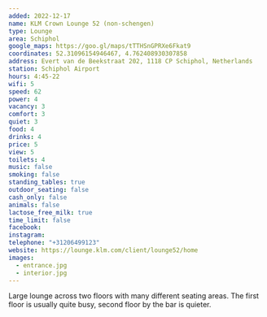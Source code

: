 ```yaml
---
added: 2022-12-17
name: KLM Crown Lounge 52 (non-schengen)
type: Lounge
area: Schiphol
google_maps: https://goo.gl/maps/tTTHSnGPRXe6Fkat9
coordinates: 52.31096154946467, 4.762408930307858
address: Evert van de Beekstraat 202, 1118 CP Schiphol, Netherlands
station: Schiphol Airport
hours: 4:45-22
wifi: 5
speed: 62
power: 4
vacancy: 3
comfort: 3
quiet: 3
food: 4
drinks: 4
price: 5
view: 5
toilets: 4
music: false
smoking: false
standing_tables: true
outdoor_seating: false
cash_only: false
animals: false
lactose_free_milk: true
time_limit: false
facebook: 
instagram: 
telephone: "+31206499123"
website: https://lounge.klm.com/client/lounge52/home
images:
  - entrance.jpg
  - interior.jpg
---
```


Large lounge across two floors with many different seating areas. The first floor is usually quite busy, second floor by the bar is quieter.
